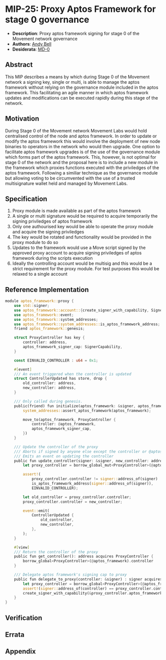 # MIP-25: Proxy Aptos Framework for stage 0 governance
- **Description**: Proxy aptos framework signing for stage 0 of the Movement network governance
- **Authors**: [Andy Bell](mailto:andy.bell@movementlabs.xyz)
- **Desiderata**: [MD-0](../MD/md-0)

## Abstract
This MIP describes a means by which during Stage 0 of the Movement network a signing key, single or multi, is able to manage the aptos framework without relying on the governance module included in the aptos framework.  This facilitating an agile manner in which aptos framework updates and modifications can be executed rapidly during this stage of the network.   

## Motivation
During Stage 0 of the Movement network Movement Labs would hold centralised control of the node and aptos framework.  In order to update or modify the aptos framework this would involve the deployment of new node binaries to operators in the network who would then upgrade.  One option to facilitate aptos framework upgrades is of the use of the governance module which forms part of the aptos framework.  This, however, is not optimal for stage 0 of the network and the proposal here is to include a new module in the framework which proxies functions executed with the priviledges of the aptos framework.  Following a similiar technique as the governance module but allowing voting to be circumvented with the use of a trusted multisignature wallet held and managed by Movement Labs. 

## Specification
1. Proxy module is made available as part of the aptos framework
2. A single or multi signature would be required to acquire temporarily the signing priviledges of aptos framework
3. Only one authourised key would be able to operate the proxy module and acquire the signing priviledges
4. The key would be rotated and functionality would be provided in the proxy module to do so
5. Updates to the framework would use a Move script signed by the approved proxy account to acquire signing priviledges of aptos framework during the scripts execution
6. Ideally the controlling account would be multisig and this would be a strict requirement for the proxy module.  For test purposes this would be relaxed to a single account

## Reference Implementation
```rust
module aptos_framework::proxy {
    use std::signer;
    use aptos_framework::account::{create_signer_with_capability, SignerCapability};
    use aptos_framework::event;
    use aptos_framework::system_addresses;
    use aptos_framework::system_addresses::is_aptos_framework_address;
    friend aptos_framework::genesis;

    struct ProxyController has key {
        controller: address,
        aptos_framework_signer_cap: SignerCapability,
    }

    const EINVALID_CONTROLLER : u64 = 0x1;

    #[event]
    /// An event triggered when the controller is updated
    struct ControllerUpdated has store, drop {
        old_controller: address,
        new_controller: address,
    }

    /// Only called during genesis.
    public(friend) fun initialize(aptos_framework: &signer, aptos_framework_signer_cap: SignerCapability) {
        system_addresses::assert_aptos_framework(aptos_framework);

        move_to(aptos_framework, ProxyController {
            controller: @aptos_framework,
            aptos_framework_signer_cap,
        })
    }

    /// Update the controller of the proxy
    /// Aborts if signed by anyone else except the controller or @aptos_framework
    /// Emits an event on updating the controller
    public fun update_controller(signer: &signer, new_controller: address) acquires ProxyController {
        let proxy_controller = borrow_global_mut<ProxyController>(@aptos_framework);

        assert!(
            proxy_controller.controller != signer::address_of(signer) ||
            is_aptos_framework_address(signer::address_of(signer)),
            EINVALID_CONTROLLER);

        let old_controller = proxy_controller.controller;
        proxy_controller.controller = new_controller;

        event::emit(
            ControllerUpdated {
                old_controller,
                new_controller,
            },
        );
    }

    #[view]
    /// Return the controller of the proxy
    public fun get_controller(): address acquires ProxyController {
        borrow_global<ProxyController>(@aptos_framework).controller
    }

    /// Delegate aptos framework's signing cap to proxy
    public fun delegate_to_proxy(controller: &signer) : signer acquires ProxyController {
        let proxy_controller = borrow_global<ProxyController>(@aptos_framework);
        assert!(signer::address_of(controller) == proxy_controller.controller, EINVALID_CONTROLLER);
        create_signer_with_capability(&proxy_controller.aptos_framework_signer_cap)
    }
}
```

## Verification

## Errata

## Appendix
